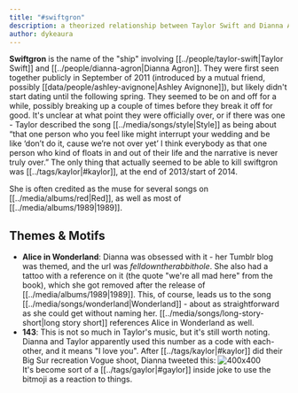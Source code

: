 ```yaml
---
title: "#swiftgron"
description: a theorized relationship between Taylor Swift and Dianna Agron
author: dykeaura
---
```

**Swiftgron** is the name of the "ship" involving [[../people/taylor-swift|Taylor Swift]] and [[../people/dianna-agron|Dianna Agron]]. They were first seen together publicly in September of 2011 (introduced by a mutual friend, possibly [[data/people/ashley-avignone|Ashley Avignone]]), but likely didn't start dating until the following spring. They seemed to be on and off for a while, possibly breaking up a couple of times before they break it off for good. It's unclear at what point they were officially over, or if there was one - Taylor described the song [[../media/songs/style|Style]] as being about “that one person who you feel like might interrupt your wedding and be like ‘don’t do it, cause we’re not over yet’ I think everybody as that one person who kind of floats in and out of their life and the narrative is never truly over.” The only thing that actually seemed to be able to kill swiftgron was [[../tags/kaylor|#kaylor]], at the end of 2013/start of 2014.

She is often credited as the muse for several songs on [[../media/albums/red|Red]], as well as most of [[../media/albums/1989|1989]].

## Themes & Motifs
- **Alice in Wonderland**: Dianna was obsessed with it - her Tumblr blog was themed, and the url was *felldowntherabbithole*. She also had a tattoo with a reference on it (the quote "we're all mad here" from the book), which she got removed after the release of [[../media/albums/1989|1989]]. This, of course, leads us to the song [[../media/songs/wonderland|Wonderland]] - about as straightforward as she could get without naming her. [[../media/songs/long-story-short|long story short]] references Alice in Wonderland as well.
- **143**: This is not so much in Taylor's music, but it's still worth noting. Dianna and Taylor apparently used this number as a code with each-other, and it means "I love you". After [[../tags/kaylor|#kaylor]] did their Big Sur recreation Vogue shoot, Dianna tweeted this: 
  ![400x400](https://i.imgur.com/ghYDcKu.png)   
  It's become sort of a [[../tags/gaylor|#gaylor]] inside joke to use the bitmoji as a reaction to things.
